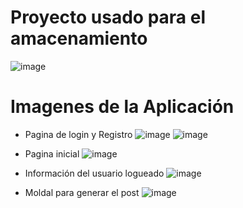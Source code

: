 # Proyecto usado para el amacenamiento 
![image](https://github.com/iveth-cocha/Prueba1/assets/117743828/f7f8037b-0650-49bd-89e7-915565d1e337)
<br>
# Imagenes de la Aplicación
* Pagina de login y Registro
  ![image](https://github.com/iveth-cocha/Prueba1/assets/117743828/03e9f318-4a8e-4b20-b739-45e3043931d5)
  ![image](https://github.com/iveth-cocha/Prueba1/assets/117743828/bf2981bb-d16b-4233-bb1e-015b58ed6e2e)

* Pagina inicial
  ![image](https://github.com/iveth-cocha/Prueba1/assets/117743828/9f99ec09-5011-485a-9080-097cce82b41b)
* Información del usuario logueado
  ![image](https://github.com/iveth-cocha/Prueba1/assets/117743828/a91fa9d5-c7ed-4282-8c1e-b2048a27791f)
* Moldal para generar el post
  ![image](https://github.com/iveth-cocha/Prueba1/assets/117743828/4b99345a-f7d4-4f06-9c95-e44fe5cd011b)


